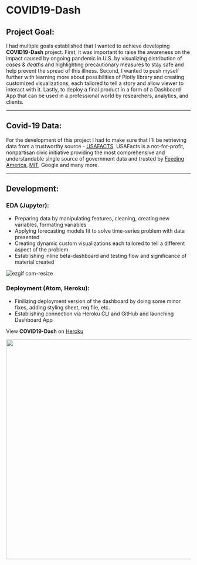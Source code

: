 # COVID19-Dash

## Project Goal:
I had multiple goals established that I wanted to achieve developing **COVID19-Dash** project. First, it was important to raise the awareness on the impact caused by ongoing pandemic in U.S. by visualizing distribution of *cases* & *deaths* and highlighting precautionary measures to stay safe and help prevent the spread of this illness. Second, I wanted to push myself further with learning more about possibilities of Plotly library and creating customized visualizations, each tailored to tell a story and allow viewer to interact with it. Lastly, to deploy a final product in a form of a Dashboard App that can be used in a professional world by researchers, analytics, and clients.

---

## Covid-19 Data:
For the development of this project I had to make sure that I'll be retrieving data from a trustworthy source - [USAFACTS](https://usafacts.org/visualizations/coronavirus-covid-19-spread-map/). USAFacts is a not-for-profit, nonpartisan civic initiative providing the most comprehensive and understandable single source of government data and trusted by [Feeding America](https://www.feedingamerica.org/), [MiT](https://www.mit.edu/), Google and many more. 

---

## Development:
### EDA (Jupyter):
- Preparing data by manipulating features, cleaning, creating new variables, formating variables
- Applying forecasting models fit to solve time-series problem with data presented 
- Creating dynamic custom visualizations each tailored to tell a different aspect of the problem
- Establishing inline beta-dashboard and testing flow and significance of material created

![ezgif com-resize](https://user-images.githubusercontent.com/34199193/89116356-47d0bd80-d461-11ea-8d8a-21cde54fd210.gif)
### Deployment (Atom, Heroku):
- Finilizing deployment version of the dashboard by doing some minor fixes, adding styling sheet, req file, etc.
- Establishing connection via Heroku CLI and GitHub and launching Dashboard App

View **COVID19-Dash** on [Heroku](https://covid-19-pdash.herokuapp.com/)

<img src="https://user-images.githubusercontent.com/34199193/89723538-d5625f00-d9c5-11ea-9243-4aa8f7dc824c.gif" width="600">
